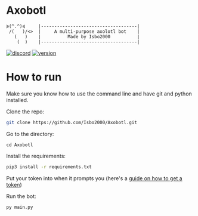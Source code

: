# Axobotl

```
≽(^.^)≼     |------------------------------------|
 /(   )/<>  |     A multi-purpose axolotl bot    |
   (   )    |          Made by Isbo2000          |
    (  )    |------------------------------------|
```

[![discord](https://img.shields.io/discord/897522685192597504?color=blue&label=discord)](https://discord.gg/yPVFHFvCFY) [![version](https://img.shields.io/github/v/release/Isbo2000/Axobotl)](https://github.com/Isbo2000/Axobotl/releases/latest)

# How to run

Make sure you know how to use the command line and have git and python installed.

Clone the repo:

```sh
git clone https://github.com/Isbo2000/Axobotl.git
```

Go to the directory:

```
cd Axobotl
```

Install the requirements:

```sh
pip3 install -r requirements.txt
```

Put your token into when it prompts you (here's a [guide on how to get a token](https://github.com/reactiflux/discord-irc/wiki/Creating-a-discord-bot-&-getting-a-token))

Run the bot:

```sh
py main.py
```